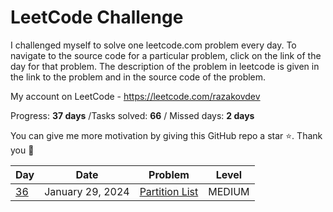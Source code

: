 # LeetCode Challenge
I challenged myself to solve one leetcode.com problem every day. To navigate to the source code for a particular problem, click on the link of the day for that problem. The description of the problem in leetcode is given in the link to the problem and in the source code of the problem. 

My account on LeetCode - https://leetcode.com/razakovdev

Progress: **37 days** /Tasks solved: **66** / Missed days: **2 days**

You can give me more motivation by giving this GitHub repo a star ⭐. Thank you 🙏

| Day                                                                         | Date               | Problem                                                                                                                                                                | Level   |
|-----------------------------------------------------------------------------|--------------------|------------------------------------------------------------------------------------------------------------------------------------------------------------------------|---------|
| [36](./src/PartitionList.cs)                                               | January 29, 2024   | [Partition List](https://leetcode.com/problems/partition-list)                                                                                                           | MEDIUM  |
